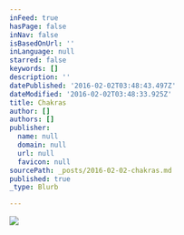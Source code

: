 ```yaml
---
inFeed: true
hasPage: false
inNav: false
isBasedOnUrl: ''
inLanguage: null
starred: false
keywords: []
description: ''
datePublished: '2016-02-02T03:48:43.497Z'
dateModified: '2016-02-02T03:48:33.925Z'
title: Chakras
author: []
authors: []
publisher:
  name: null
  domain: null
  url: null
  favicon: null
sourcePath: _posts/2016-02-02-chakras.md
published: true
_type: Blurb

---
```

![](https://the-grid-user-content.s3-us-west-2.amazonaws.com/f4741be8-a348-4894-aa2f-424553c40da6.jpg)
